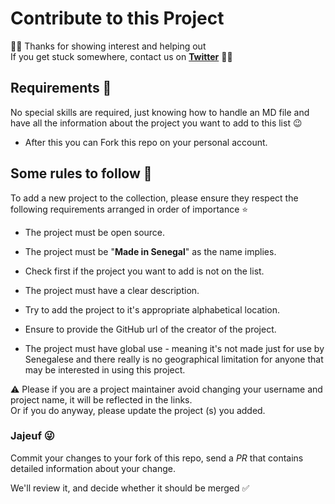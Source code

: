 # Contribute to this Project

👋🏽 Thanks for showing interest and helping out  
If you get stuck somewhere, contact us on **[Twitter](https://twitter.com/galsendev221)** 🤙🏾

## Requirements 🎯

No special skills are required, just knowing how to handle an MD file and have all the information about the project you want to add to this list 😉

* After this you can Fork this repo on your personal account.

## Some rules to follow 📌

To add a new project to the collection, please ensure they respect the following requirements arranged in order of importance ⭐

* The project must be open source.

* The project must be "**Made in Senegal**" as the name implies.

* Check first if the project you want to add is not on the list.

* The project must have a clear description.

* Try to add the project to it's appropriate alphabetical location.

* Ensure to provide the GitHub url of the creator of the project.

* The project must have global use - meaning it's not made just for use by Senegalese and there really is no geographical limitation for anyone that may be interested in using this project.

⚠️ Please if you are a project maintainer avoid changing your username and project name, it will be reflected in the links.  
Or if you do anyway, please update the project (s) you added.

### Jajeuf 😜

Commit your changes to your fork of this repo, send a *PR* that contains detailed information about your change.

We'll review it, and decide whether it should be merged ✅
